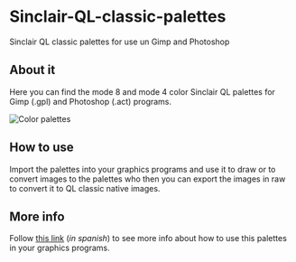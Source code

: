 # Sinclair-QL-classic-palettes
Sinclair QL classic palettes for use un Gimp and Photoshop

## About it

Here you can find the mode 8 and mode 4 color Sinclair QL palettes for Gimp (.gpl) and Photoshop (.act) programs.

![Color palettes](URL "Paletas de color")

## How to use

Import the palettes into your graphics programs and use it to draw or to convert images to the palettes who then you can export the images in raw to convert it to QL classic native images.

## More info

Follow [this link](http://sinclairql.speccy.org/articulos/trucos/qlpal.htm "Exprimiendo la paleta del QL") (*in spanish*) to see more info about how to use this palettes in your graphics programs.
